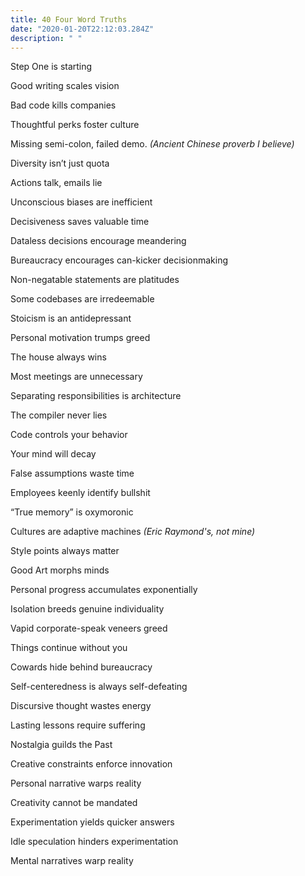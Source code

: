 ```yaml
---
title: 40 Four Word Truths
date: "2020-01-20T22:12:03.284Z"
description: " "
---
```


Step One is starting

Good writing scales vision

Bad code kills companies

Thoughtful perks foster culture

Missing semi-colon, failed demo. <i>(Ancient Chinese proverb I believe)</i>

Diversity isn’t just quota

Actions talk, emails lie

Unconscious biases are inefficient

Decisiveness saves valuable time

Dataless decisions encourage meandering

Bureaucracy encourages can-kicker decisionmaking

Non-negatable statements are platitudes

Some codebases are irredeemable

Stoicism is an antidepressant

Personal motivation trumps greed

The house always wins

Most meetings are unnecessary

Separating responsibilities is architecture

The compiler never lies

Code controls your behavior

Your mind will decay

False assumptions waste time

Employees keenly identify bullshit

“True memory” is oxymoronic

Cultures are adaptive machines <i>(Eric Raymond's, not mine)</i>

Style points always matter

Good Art morphs minds

Personal progress accumulates exponentially

Isolation breeds genuine individuality

Vapid corporate-speak veneers greed

Things continue without you

Cowards hide behind bureaucracy

Self-centeredness is always self-defeating

Discursive thought wastes energy

Lasting lessons require suffering

Nostalgia guilds the Past

Creative constraints enforce innovation

Personal narrative warps reality

Creativity cannot be mandated

Experimentation yields quicker answers

Idle speculation hinders experimentation

Mental narratives warp reality
